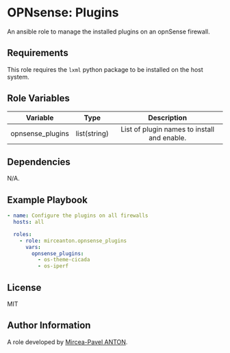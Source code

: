 OPNsense: Plugins
=================

An ansible role to manage the installed plugins on an opnSense firewall. 

Requirements
------------

This role requires the `lxml` python package to be installed on the host system.

Role Variables
--------------

|           Variable           |     Type     |                            Description                            |
| :--------------------------: | :----------: | :---------------------------------------------------------------: |
|        opnsense_plugins         | list(string) | List of plugin names to install and enable. |

Dependencies
------------

N/A.

Example Playbook
----------------

```yaml
- name: Configure the plugins on all firewalls
  hosts: all

  roles:
    - role: mirceanton.opnsense_plugins
      vars:
        opnsense_plugins:
          - os-theme-cicada
          - os-iperf
```

License
-------

MIT

Author Information
------------------

A role developed by [Mircea-Pavel ANTON](https://www.mirceanton.com).
